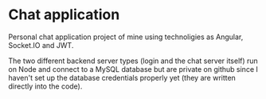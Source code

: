 # Chat application

Personal chat application project of mine using technoligies as Angular, Socket.IO and JWT.

The two different backend server types (login and the chat server itself) run on Node and connect to a MySQL database but are private on github since I haven't set up the database credentials properly yet (they are written directly into the code).
